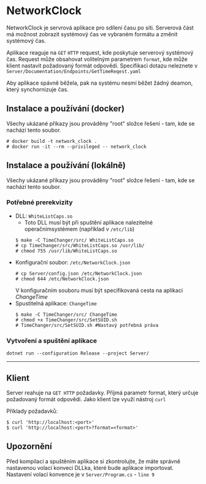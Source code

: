 # NetworkClock
NetworkClock je servrová aplikace pro sdílení času po síti. Serverová část má možnost zobrazit systémový čas ve vybraném formátu a změnit systémový čas.

Aplikace reaguje na `GET` `HTTP` request, kde poskytuje serverový systémový čas. Request může obsahovat volitelným parametrem `format`, kde může klient nastavit požadovaný formát odpovědi.
Specifikaci dotazu neleznete v `Server/Documentation/Endpoints/GetTimeReqest.yaml`

Aby aplikace spávně běžela, pak na systému nesmí běžet žádný deamon, který synchornizuje čas. 
## Instalace a používání (docker)
Všechy ukázané příkazy jsou prováděny "root" složce řešení - tam, kde se nachází tento soubor.
```
# docker build -t network_clock .
# docker run -it --rm --privileged -- network_clock
```
## Instalace a používání (lokálně)
Všechy ukázané příkazy jsou prováděny "root" složce řešení - tam, kde se nachází tento soubor.
### Potřebné prerekvizity
- DLL: `WhiteListCaps.so`
  - Toto DLL musí být při spuštění aplikace nalezitelné operačnímsystémem (například v `/etc/lib`)
  ```
  $ make -C TimeChanger/src/ WhiteListCaps.so
  # cp TimeChanger/src/WhiteListCaps.so /usr/lib/
  # chmod 755 /usr/lib/WhiteListCaps.so
  ```
- Konfigurační soubor: `/etc/NetworkClock.json`
  ```
  # cp Server/config.json /etc/NetworkClock.json
  # chmod 644 /etc/NetworkClock.json
  ```
  V konfiguračním souboru musí být specifikovaná cesta na aplikaci _ChangeTime_
- Spustitelná aplikace: `ChangeTime`
  ```
  $ make -C TimeChanger/src/ ChangeTime
  # chmod +x TimeChanger/src/SetSUID.sh
  # TimeChanger/src/SetSUID.sh #Nastavý potřebná práva
  ```

### Vytvoření a spuštění aplikace
```
dotnet run --configuration Release --project Server/
```
---
## Klient
Server reahuje na `GET HTTP` požadavky. Příjmá parametr format, který určuje požadovaný formát odpovědi. Jako klient lze využí nástroj `curl`

Příklady požadavků:
```
$ curl 'http://localhost:<port>'
$ curl 'http://localhost:<port>?format=<format>' 
```

## Upozornění
Před kompilací a spuštěním aplikace si zkontrolujte, že máte správně nastavenou volací konveci DLLka, které bude aplikace importovat. Nastavení volací konvence je v `Server/Program.cs` - `line 9`